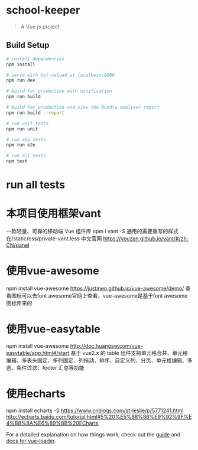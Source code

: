# school-keeper

> A Vue.js project

## Build Setup

``` bash
# install dependencies
npm install

# serve with hot reload at localhost:8080
npm run dev

# build for production with minification
npm run build

# build for production and view the bundle analyzer report
npm run build --report

# run unit tests
npm run unit

# run e2e tests
npm run e2e

# run all tests
npm test
```

# run all tests
# 本项目使用框架vant
一款轻量、可靠的移动端 Vue 组件库
npm i vant -S
通用的需要重写的样式在/static/css/private-vant.less
中文官网 https://youzan.github.io/vant/#/zh-CN/panel


# 使用vue-awesome
npm install vue-awesome
https://justineo.github.io/vue-awesome/demo/
查看图标可以去font awesome官网上查看，vue-awesome是基于font awesome图标库来的


# 使用vue-easytable
npm install vue-awesome
http://doc.huangsw.com/vue-easytable/app.html#/start
基于 vue2.x 的 table 组件支持单元格合并、单元格编辑、多表头固定、多列固定、列拖动、排序、自定义列、分页、单元格编辑、多选、条件过滤、footer 汇总等功能

# 使用echarts
npm install echarts -S
https://www.cnblogs.com/st-leslie/p/5771241.html
http://echarts.baidu.com/tutorial.html#5%20%E5%88%86%E9%92%9F%E4%B8%8A%E6%89%8B%20ECharts

For a detailed explanation on how things work, check out the [guide](http://vuejs-templates.github.io/webpack/) and [docs for vue-loader](http://vuejs.github.io/vue-loader).
